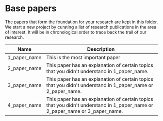 # Base papers
The papers that form the foundation for your research are kept in this folder.  We start a new project by curating a list of research publications in the area of interest. It will be in chronological order to trace back the trail of our research.

|Name| Description                                                  |
| ------------ | ------------------------------------------------------------ |
|1_paper_name|This is the most important paper|
| 2_paper_name |This paper has an explanation of certain topics that you didn't understand in 1_paper_name.|
| 3_paper_name |This paper has an explanation of certain topics that you didn't understand in 1_paper_name or 2_paper_name.|
| 4_paper_name |This paper has an explanation of certain topics that you didn't understand in 1_paper_name or 2_paper_name or 3_paper_name.|

